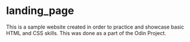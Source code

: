 # landing_page
This is a sample website created in order to practice and showcase basic HTML and CSS skills. This was done as a part of the Odin Project.